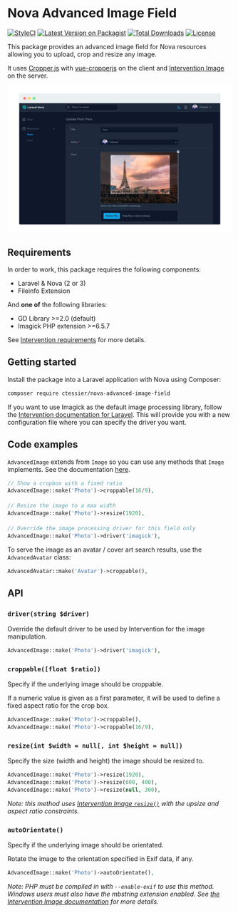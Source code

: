 # Nova Advanced Image Field

[![StyleCI](https://github.styleci.io/repos/156091175/shield?branch=1.x)](https://github.styleci.io/repos/156091175)
[![Latest Version on Packagist](https://img.shields.io/packagist/v/ctessier/nova-advanced-image-field.svg?style=flat-square)](https://packagist.org/packages/ctessier/nova-advanced-image-field)
[![Total Downloads](https://img.shields.io/packagist/dm/ctessier/nova-advanced-image-field.svg?style=flat-square)](https://packagist.org/packages/ctessier/nova-advanced-image-field)
[![License](https://img.shields.io/github/license/ctessier/nova-advanced-image-field?color=%23B2878B&style=flat-square)](https://packagist.org/packages/ctessier/nova-advanced-image-field)

This package provides an advanced image field for Nova resources allowing you to upload, crop and resize any image.

It uses [Cropper.js](https://fengyuanchen.github.io/cropperjs) with [vue-cropperjs](https://github.com/Agontuk/vue-cropperjs) on the client and [Intervention Image](http://image.intervention.io) on the server.

![screenshot of the advanced image field](https://github.com/ctessier/nova-advanced-image-field/blob/1.x/screenshot.png?raw=true)

## Requirements

In order to work, this package requires the following components:
- Laravel & Nova (2 or 3)
- Fileinfo Extension

And **one of** the following libraries:
- GD Library >=2.0 (default)
- Imagick PHP extension >=6.5.7

See [Intervention requirements](https://image.intervention.io/v2/introduction/installation) for more details.

## Getting started

Install the package into a Laravel application with Nova using Composer:

```bash
composer require ctessier/nova-advanced-image-field
```

If you want to use Imagick as the default image processing library, follow the [Intervention documentation for Laravel](https://image.intervention.io/v2/introduction/installation#laravel).
This will provide you with a new configuration file where you can specify the driver you want.

## Code examples

`AdvancedImage` extends from `Image` so you can use any methods that `Image` implements. See the documentation [here](https://nova.laravel.com/docs/3.0/resources/file-fields.html).

```php
// Show a cropbox with a fixed ratio
AdvancedImage::make('Photo')->croppable(16/9),

// Resize the image to a max width
AdvancedImage::make('Photo')->resize(1920),

// Override the image processing driver for this field only
AdvancedImage::make('Photo')->driver('imagick'),
```

To serve the image as an avatar / cover art search results, use the `AdvancedAvatar` class:

```php
AdvancedAvatar::make('Avatar')->croppable(),
```

## API

### `driver(string $driver)`

Override the default driver to be used by Intervention for the image manipulation.

```php
AdvancedImage::make('Photo')->driver('imagick'),
```

### `croppable([float $ratio])`

Specify if the underlying image should be croppable.

If a numeric value is given as a first parameter, it will be used to define a fixed aspect ratio for the crop box.

```php
AdvancedImage::make('Photo')->croppable(),
AdvancedImage::make('Photo')->croppable(16/9),
```

### `resize(int $width = null[, int $height = null])`

Specify the size (width and height) the image should be resized to.

```php
AdvancedImage::make('Photo')->resize(1920),
AdvancedImage::make('Photo')->resize(600, 400),
AdvancedImage::make('Photo')->resize(null, 300),
```

*Note: this method uses [Intervention Image `resize()`](https://image.intervention.io/v2/api/resize) with the upsize and aspect ratio constraints.*

### `autoOrientate()`

Specify if the underlying image should be orientated.

Rotate the image to the orientation specified in Exif data, if any.

```php
AdvancedImage::make('Photo')->autoOrientate(),
```

*Note: PHP must be compiled in with `--enable-exif` to use this method. Windows users must also have the mbstring extension enabled. See [the Intervention Image documentation](https://image.intervention.io/v2/api/orientate) for more details.*
